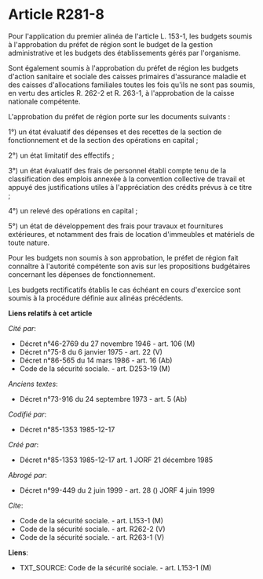 # Article R281-8

Pour l'application du premier alinéa de l'article L. 153-1, les budgets soumis à l'approbation du préfet de région sont le
budget de la gestion administrative et les budgets des établissements gérés par l'organisme. 

Sont également soumis à l'approbation du préfet de région les budgets d'action sanitaire et sociale des caisses primaires
d'assurance maladie et des caisses d'allocations familiales toutes les fois qu'ils ne sont pas soumis, en vertu des articles
R. 262-2 et R. 263-1, à l'approbation de la caisse nationale compétente. 

L'approbation du préfet de région porte sur les documents suivants : 

1°) un état évaluatif des dépenses et des recettes de la section de fonctionnement et de la section des opérations en
capital ; 

2°) un état limitatif des effectifs ; 

3°) un état évaluatif des frais de personnel établi compte tenu de la classification des emplois annexée à la convention
collective de travail et appuyé des justifications utiles à l'appréciation des crédits prévus à ce titre ; 

4°) un relevé des opérations en capital ; 

5°) un état de développement des frais pour travaux et fournitures extérieures, et notamment des frais de location
d'immeubles et matériels de toute nature. 

Pour les budgets non soumis à son approbation, le préfet de région fait connaître à l'autorité compétente son avis sur les
propositions budgétaires concernant les dépenses de fonctionnement. 

Les budgets rectificatifs établis le cas échéant en cours d'exercice sont soumis à la procédure définie aux alinéas
précédents.

**Liens relatifs à cet article**

_Cité par_:

  - Décret n°46-2769 du 27 novembre 1946 - art. 106 (M)
  - Décret n°75-8 du 6 janvier 1975 - art. 22 (V)
  - Décret n°86-565 du 14 mars 1986 - art. 16 (Ab)
  - Code de la sécurité sociale. - art. D253-19 (M)

_Anciens textes_:

  - Décret n°73-916 du 24 septembre 1973 - art. 5 (Ab)

_Codifié par_:

  - Décret n°85-1353 1985-12-17

_Créé par_:

  - Décret n°85-1353 1985-12-17 art. 1 JORF 21 décembre 1985

_Abrogé par_:

  - Décret n°99-449 du 2 juin 1999 - art. 28 () JORF 4 juin 1999

_Cite_:

  - Code de la sécurité sociale. - art. L153-1 (M)
  - Code de la sécurité sociale. - art. R262-2 (V)
  - Code de la sécurité sociale. - art. R263-1 (V)

**Liens**:

  - TXT_SOURCE: Code de la sécurité sociale. - art. L153-1 (M)
